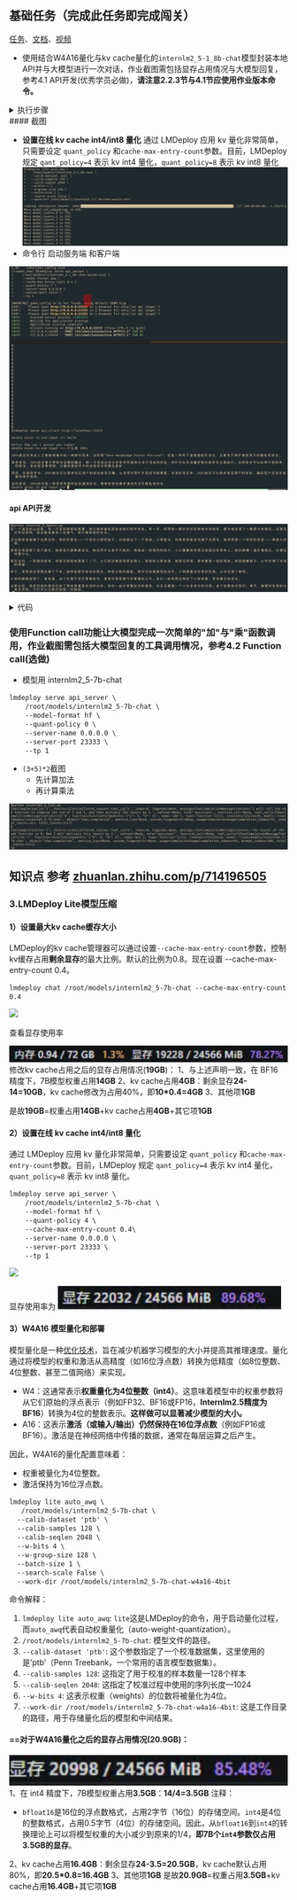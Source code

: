 ## **基础任务（完成此任务即完成闯关）**

[任务](https://github.com/InternLM/Tutorial/blob/camp3/docs/L2/LMDeploy/task.md)、[文档](https://github.com/InternLM/Tutorial/blob/camp3/docs/L2/LMDeploy/readme.md)、[视频](https://www.bilibili.com/video/BV1df421q7cR/)

- 使用结合W4A16量化与kv cache量化的`internlm2_5-1_8b-chat`模型封装本地API并与大模型进行一次对话，作业截图需包括显存占用情况与大模型回复，参考4.1 API开发(优秀学员必做)，**请注意2.2.3节与4.1节应使用作业版本命令。**


<details>
           <summary style="font-size:20"> 执行步骤 </summary> 
#### 1.使用W4A16量化 模型到 /root/models/internlm2_5-1_8b-chat-w4a16-4bit
-  **LMDeploy Lite模型压缩**
```bash
# 2个小时感觉 
lmdeploy lite auto_awq \
   /root/models/internlm2_5-1_8b-chat \
  --calib-dataset 'ptb' \
  --calib-samples 128 \
  --calib-seqlen 2048 \
  --w-bits 4 \
  --w-group-size 128 \
  --batch-size 1 \
  --search-scale False \
  --work-dir /root/models/internlm2_5-1_8b-chat-w4a16-4bit
```


#### 2.命令行 启动服务端

```bash
lmdeploy serve api_server \
    /root/models/internlm2_5-1_8b-chat-w4a16-4bit \
    --model-format awq \
    --cache-max-entry-count 0.4 \
    --quant-policy 4 \
    --server-name 0.0.0.0 \
    --server-port 23333 \
    --tp 1

```
#### 3. .命令行 启动客户端
```bash
lmdeploy serve api_client http://localhost:23333
```
</details>
#### 截图

- **设置在线 kv cache int4/int8 量化**
通过 LMDeploy 应用 kv 量化非常简单，只需要设定 `quant_policy` 和`cache-max-entry-count`参数。目前，LMDeploy 规定 `qant_policy=4` 表示 kv int4 量化，`quant_policy=8` 表示 kv int8 量化
![](assets/2024-09-02-13-22.png)
- 命令行 启动服务端 和客户端 

![](assets/2024-09-02-13-24.png)


#### api API开发

![](assets/2024-09-02-13-29.png)

<details>
           <summary style="font-size:20"> 代码 </summary> 


  [interlm2_5_openai.py](../python/internlm2_5__202409.py)

```python
# 导入openai模块中的OpenAI类，这个类用于与OpenAI API进行交互
#https://github.com/InternLM/Tutorial/blob/camp3/docs/L2/LMDeploy/readme.md#3.2
from openai import OpenAI


# 创建一个OpenAI的客户端实例，需要传入API密钥和API的基础URL
client = OpenAI(
    api_key='YOUR_API_KEY',  
    # 替换为你的OpenAI API密钥，由于我们使用的本地API，无需密钥，任意填写即可
    base_url="http://0.0.0.0:23333/v1"  
    # 指定API的基础URL，这里使用了本地地址和端口
)

# 调用client.models.list()方法获取所有可用的模型，并选择第一个模型的ID
# models.list()返回一个模型列表，每个模型都有一个id属性
model_name = client.models.list().data[0].id

# 使用client.chat.completions.create()方法创建一个聊天补全请求
# 这个方法需要传入多个参数来指定请求的细节
response = client.chat.completions.create(
  model=model_name,  
  # 指定要使用的模型ID
  messages=[  
  # 定义消息列表，列表中的每个字典代表一个消息
    {"role": "system", "content": "你是一个友好的小助手，负责解决问题."},  
    # 系统消息，定义助手的行为
    {"role": "user", "content": "帮我讲述一个关于狐狸和西瓜的小故事"},  
    # 用户消息，询问时间管理的建议
  ],
    temperature=0.8,  
    # 控制生成文本的随机性，值越高生成的文本越随机
    top_p=0.8  
    # 控制生成文本的多样性，值越高生成的文本越多样
)

# 打印出API的响应结果
print(response.choices[0].message.content)


```

</details>


###  使用Function call功能让大模型完成一次简单的"加"与"乘"函数调用，作业截图需包括大模型回复的工具调用情况，参考4.2 Function call(选做)

- 模型用 internlm2_5-7b-chat
```
lmdeploy serve api_server \
    /root/models/internlm2_5-7b-chat \
    --model-format hf \
    --quant-policy 0 \
    --server-name 0.0.0.0 \
    --server-port 23333 \
    --tp 1
```


-  `(3+5)*2`截图
	- 先计算加法
	- 再计算乘法


![](assets/2024-09-02-13-37.png)


## 知识点 参考 [zhuanlan.zhihu.com/p/714196505](https://zhuanlan.zhihu.com/p/714196505)
###  **3.LMDeploy Lite模型压缩**

#### **1）设置最大kv cache缓存大小**

LMDeploy的kv cache管理器可以通过设置`--cache-max-entry-count`参数，控制kv缓存占用**剩余显存**的最大比例。默认的比例为0.8。现在设置 --cache-max-entry-count 0.4。

```text
lmdeploy chat /root/models/internlm2_5-7b-chat --cache-max-entry-count 0.4
```

![](https://pic4.zhimg.com/80/v2-cd8c5547c3a2d2940fb171aa011e89a1_1440w.webp)

查看显存使用率

![](../2024-09-03-06-33.png)
修改kv cache占用之后的显存占用情况(**19GB**)：
1、与上述声明一致，在 BF16 精度下，7B模型权重占用**14GB**
2、kv cache占用**4GB**：剩余显存**24-14=10GB**，kv cache修改为占用40%，即**10*0.4=4GB**
3、其他项**1GB**

是故**19GB**=权重占用**14GB**+kv cache占用**4GB**+其它项**1GB**

#### **2）设置在线 kv cache int4/int8 量化**

通过 LMDeploy 应用 kv 量化非常简单，只需要设定 `quant_policy` 和`cache-max-entry-count`参数。目前，LMDeploy 规定 `qant_policy=4` 表示 kv int4 量化，`quant_policy=8` 表示 kv int8 量化。

```text
lmdeploy serve api_server \
    /root/models/internlm2_5-7b-chat \
    --model-format hf \
    --quant-policy 4 \
    --cache-max-entry-count 0.4\
    --server-name 0.0.0.0 \
    --server-port 23333 \
    --tp 1
```

![](https://pic1.zhimg.com/80/v2-cfc78949540027c88845b4bb55bd0806_1440w.webp)

显存使用率为
![](../2024-09-03-06-34.png)

#### **3）W4A16 模型量化和部署**

模型量化是一种[优化技术](https://zhida.zhihu.com/search?q=%E4%BC%98%E5%8C%96%E6%8A%80%E6%9C%AF&zhida_source=entity&is_preview=1)，旨在减少机器学习模型的大小并提高其推理速度。量化通过将模型的权重和激活从高精度（如16位浮点数）转换为低精度（如8位整数、4位整数、甚至二值网络）来实现。

- W4：这通常表示**权重量化为4位整数（int4）**。这意味着模型中的权重参数将从它们原始的浮点表示（例如FP32、BF16或FP16，**Internlm2.5精度为BF16**）转换为4位的整数表示。**这样做可以显著减少模型的大小。**
- A16：这表示**激活（或输入/输出）仍然保持在16位浮点数**（例如FP16或BF16）。激活是在神经网络中传播的数据，通常在每层运算之后产生。

因此，W4A16的量化配置意味着：

- 权重被量化为4位整数。
- 激活保持为16位浮点数。

```text
lmdeploy lite auto_awq \
   /root/models/internlm2_5-7b-chat \
  --calib-dataset 'ptb' \
  --calib-samples 128 \
  --calib-seqlen 2048 \
  --w-bits 4 \
  --w-group-size 128 \
  --batch-size 1 \
  --search-scale False \
  --work-dir /root/models/internlm2_5-7b-chat-w4a16-4bit
```

命令解释：

1. `lmdeploy lite auto_awq`: `lite`这是LMDeploy的命令，用于启动量化过程，而`auto_awq`代表自动权重量化（auto-weight-quantization）。
2. `/root/models/internlm2_5-7b-chat`: 模型文件的路径。
3. `--calib-dataset 'ptb'`: 这个参数指定了一个校准数据集，这里使用的是’ptb’（Penn Treebank，一个常用的语言模型数据集）。
4. `--calib-samples 128`: 这指定了用于校准的样本数量—128个样本
5. `--calib-seqlen 2048`: 这指定了校准过程中使用的序列长度—1024
6. `--w-bits 4`: 这表示权重（weights）的位数将被量化为4位。
7. `--work-dir /root/models/internlm2_5-7b-chat-w4a16-4bit`: 这是工作目录的路径，用于存储量化后的模型和中间结果。

####  ==对于W4A16量化之后的显存占用情况(**20.9GB**)：
![](../2024-09-03-06-35.png)
1、在 int4 精度下，7B模型权重占用**3.5GB**：**14/4=3.5GB**
注释：
- `bfloat16`是16位的浮点数格式，占用2字节（16位）的存储空间。`int4`是4位的整数格式，占用0.5字节（4位）的存储空间。因此，从`bfloat16`到`int4`的转换理论上可以将模型权重的大小减少到原来的1/4，**即7B个`int4`参数仅占用3.5GB的显存**。

2、kv cache占用**16.4GB**：剩余显存**24-3.5=20.5GB**，kv cache默认占用80%，即**20.5*0.8=16.4GB**
3、其他项**1GB**
是故**20.9GB**=权重占用**3.5GB**+kv cache占用**16.4GB**+其它项**1GB**


